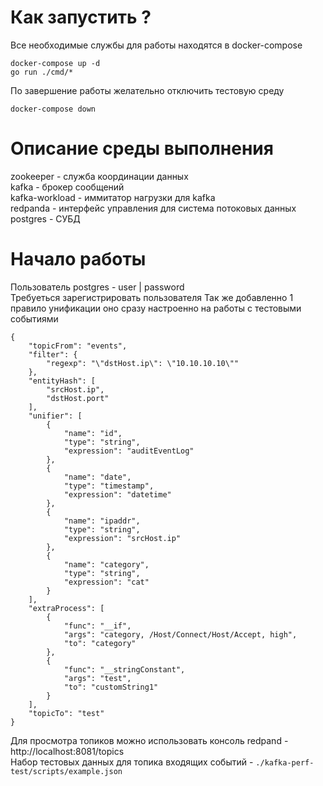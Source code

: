 # Как запустить ?

Все необходимые службы для работы находятся в docker-compose

```
docker-compose up -d
go run ./cmd/*
```

По завершение работы желательно отключить тестовую среду 
```
docker-compose down
```

# Описание среды выполнения

zookeeper - служба координации данных  
kafka - брокер сообщений  
kafka-workload - иммитатор нагрузки для kafka  
redpanda - интерфейс управления для система потоковых данных  
postgres - СУБД  

# Начало работы

Пользователь postgres - user | password  
Требуеться зарегистрировать пользователя 
Так же добавленно 1 правило унификации оно сразу настроенно на работы с тестовыми событиями

```
{
    "topicFrom": "events",
    "filter": {
        "regexp": "\"dstHost.ip\": \"10.10.10.10\""
    },
    "entityHash": [
        "srcHost.ip",
        "dstHost.port"
    ],
    "unifier": [
        {
            "name": "id",
            "type": "string",
            "expression": "auditEventLog"
        },
        {
            "name": "date",
            "type": "timestamp",
            "expression": "datetime"
        },
        {
            "name": "ipaddr",
            "type": "string",
            "expression": "srcHost.ip"
        },
        {
            "name": "category",
            "type": "string",
            "expression": "cat"
        }
    ],
    "extraProcess": [
        {
            "func": "__if",
            "args": "category, /Host/Connect/Host/Accept, high",
            "to": "category"
        },
        {
            "func": "__stringConstant",
            "args": "test",
            "to": "customString1"
        }
    ],
    "topicTo": "test"
}
```

Для просмотра топиков можно использовать консоль redpand - http://localhost:8081/topics  
Набор тестовых данных для топика входящих событий - `./kafka-perf-test/scripts/example.json`  
